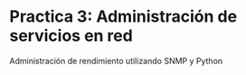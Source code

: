 # Practica 3: Administración de servicios en red

Administración de rendimiento utilizando SNMP y Python


